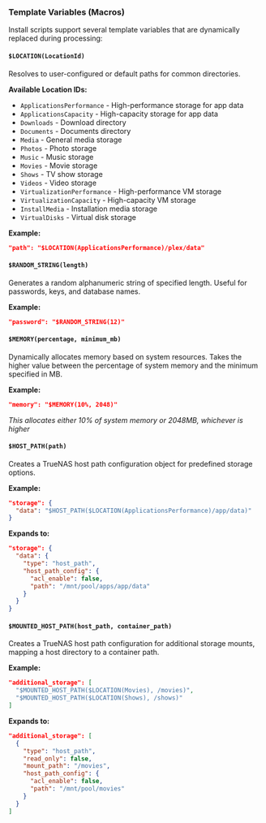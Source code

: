 ### Template Variables (Macros)

Install scripts support several template variables that are dynamically replaced during processing:

#### `$LOCATION(LocationId)`
Resolves to user-configured or default paths for common directories.

**Available Location IDs:**
- `ApplicationsPerformance` - High-performance storage for app data
- `ApplicationsCapacity` - High-capacity storage for app data  
- `Downloads` - Download directory
- `Documents` - Documents directory
- `Media` - General media storage
- `Photos` - Photo storage
- `Music` - Music storage
- `Movies` - Movie storage
- `Shows` - TV show storage
- `Videos` - Video storage
- `VirtualizationPerformance` - High-performance VM storage
- `VirtualizationCapacity` - High-capacity VM storage
- `InstallMedia` - Installation media storage
- `VirtualDisks` - Virtual disk storage

**Example:**
```json
"path": "$LOCATION(ApplicationsPerformance)/plex/data"
```

#### `$RANDOM_STRING(length)`
Generates a random alphanumeric string of specified length. Useful for passwords, keys, and database names.

**Example:**
```json
"password": "$RANDOM_STRING(12)"
```

#### `$MEMORY(percentage, minimum_mb)`
Dynamically allocates memory based on system resources. Takes the higher value between the percentage of system memory and the minimum specified in MB.

**Example:**
```json
"memory": "$MEMORY(10%, 2048)"
```
*This allocates either 10% of system memory or 2048MB, whichever is higher*

#### `$HOST_PATH(path)`
Creates a TrueNAS host path configuration object for predefined storage options.

**Example:**
```json
"storage": {
  "data": "$HOST_PATH($LOCATION(ApplicationsPerformance)/app/data)"
}
```

**Expands to:**
```json
"storage": {
  "data": {
    "type": "host_path",
    "host_path_config": {
      "acl_enable": false,
      "path": "/mnt/pool/apps/app/data"
    }
  }
}
```

#### `$MOUNTED_HOST_PATH(host_path, container_path)`
Creates a TrueNAS host path configuration for additional storage mounts, mapping a host directory to a container path.

**Example:**
```json
"additional_storage": [
  "$MOUNTED_HOST_PATH($LOCATION(Movies), /movies)",
  "$MOUNTED_HOST_PATH($LOCATION(Shows), /shows)"
]
```

**Expands to:**
```json
"additional_storage": [
  {
    "type": "host_path",
    "read_only": false,
    "mount_path": "/movies",
    "host_path_config": {
      "acl_enable": false,
      "path": "/mnt/pool/movies"
    }
  }
]
```

